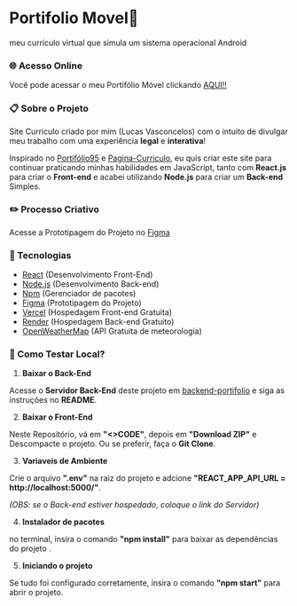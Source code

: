 # Portifolio Movel📱
meu currículo virtual que simula um sistema operacional Android

### 🌐 Acesso Online

Você pode acessar o meu Portifólio Móvel clickando [AQUI!!](https://portifoliomovel-ashy.vercel.app/)

### 📋 Sobre o Projeto

Site Curriculo criado por mim (Lucas Vasconcelos) com o intuito de divulgar meu trabalho com uma experiência **legal** e **interativa**!

Inspirado no [Portifólio95](https://portifolio95.vercel.app/) e [Pagina-Curriculo](https://matheusalvarez.github.io/Pagina-Curriculo/), eu quis criar este site para
continuar praticando minhas habilidades em JavaScript, tanto com **React.js** para criar o **Front-end** e acabei utilizando **Node.js** para criar um **Back-end** Simples.

### ✏️ Processo Criativo

Acesse a Prototipagem do Projeto no [Figma](https://www.figma.com/design/WCwdatTecDZpbnXGzaMVxr/Portf%C3%B3lio-M%C3%B3vel?node-id=0-1&t=ePBJjxAmxE8pxqca-1)

### 🚀 Tecnologias

- [React](https://react.dev/) (Desenvolvimento Front-End)
- [Node.js](https://nodejs.org/) (Desenvolvimento Back-end)
- [Npm](https://www.npmjs.com/) (Gerenciador de pacotes)
- [Figma](https://www.figma.com/pt-br/) (Prototipagem do Projeto)
- [Vercel](https://vercel.com/) (Hospedagem Front-end Gratuita)
- [Render](https://render.com/) (Hospedagem Back-end Gratuito)
- [OpenWeatherMap](https://openweathermap.org/) (API Gratuita de meteorologia)

### 🤔 Como Testar Local?

1. **Baixar o Back-End**

Acesse o **Servidor Back-End** deste projeto em [backend-portifolio](https://github.com/LucasVasconcelosDev/backend-portifolio) e siga as instruções no **README**.

2. **Baixar o Front-End**

Neste Repositório, vá em **"<>CODE"**, depois em **"Download ZIP"** e Descompacte o projeto. Ou se preferir, faça o **Git Clone**.

3. **Variaveis de Ambiente**

Crie o arquivo **".env"** na raiz do projeto e adcione **"REACT_APP_API_URL = http://localhost:5000/"**.

*(OBS: se o Back-end estiver hospedado, coloque o link do Servidor)*

4. **Instalador de pacotes**

no terminal, insira o comando **"npm install"** para baixar as dependências do projeto .

5. **Iniciando o projeto**

Se tudo foi configurado corretamente, insira o comando **"npm start"** para abrir o projeto.
